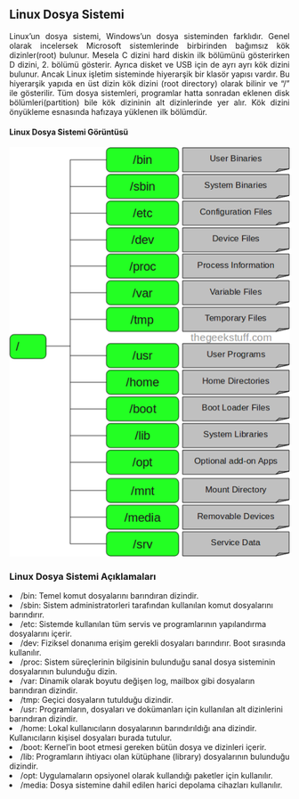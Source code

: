 ## Linux Dosya Sistemi
<p align="justify">Linux’un dosya sistemi, Windows’un dosya sisteminden farklıdır. Genel olarak incelersek Microsoft sistemlerinde birbirinden bağımsız kök dizinler(root) bulunur. Mesela C dizini hard diskin ilk bölümünü gösterirken D dizini, 2. bölümü gösterir. Ayrıca disket ve USB için de ayrı ayrı kök dizini bulunur. Ancak Linux işletim sisteminde hiyerarşik bir klasör yapısı vardır. Bu hiyerarşik yapıda en üst dizin kök dizini (root directory) olarak bilinir ve “/” ile gösterilir. Tüm dosya sistemleri, programlar hatta sonradan eklenen disk bölümleri(partition) bile kök dizininin alt dizinlerinde yer alır. Kök dizini önyükleme esnasında hafızaya yüklenen ilk bölümdür.
</p>

#### Linux Dosya Sistemi Görüntüsü
![DosyaSistemi](https://github.com/cyasar34/OPEN-SOURCE-OPERATING-SYSTEMS/blob/main/linux_dosya_sistemi.png)

### Linux Dosya Sistemi Açıklamaları
<li>/bin: Temel komut dosyalarını barındıran dizindir.</li>
<li>/sbin: Sistem administratorleri tarafından kullanılan komut dosyalarını barındırır.</li>
<li>/etc: Sistemde kullanılan tüm servis ve programlarının yapılandırma dosyalarını içerir.</li>
<li>/dev: Fiziksel donanıma erişim gerekli dosyaları barındırır. Boot sırasında kullanılır.</li>
<li>/proc: Sistem süreçlerinin bilgisinin bulunduğu sanal dosya sisteminin dosyalarının bulunduğu dizin.</li>
<li>/var: Dinamik olarak boyutu değişen log, mailbox gibi dosyaların barındıran dizindir.</li>
<li>/tmp: Geçici dosyaların tutulduğu dizindir.</li>
<li>/usr: Programların, dosyaları ve dokümanları için kullanılan alt dizinlerini barındıran dizindir.</li>
<li>/home: Lokal kullanıcıların dosyalarının barındırıldığı ana dizindir. Kullanıcıların kişisel dosyaları burada tutulur. </li>
<li>/boot: Kernel’in boot etmesi gereken bütün dosya ve dizinleri içerir.</li>
<li>/lib: Programların ihtiyacı olan kütüphane (library) dosyalarının bulunduğu dizindir.</li>
<li>/opt: Uygulamaların opsiyonel olarak kullandığı paketler için kullanılır.</li>
<li>/media: Dosya sistemine dahil edilen harici depolama cihazları kullanılır.</li>








 
